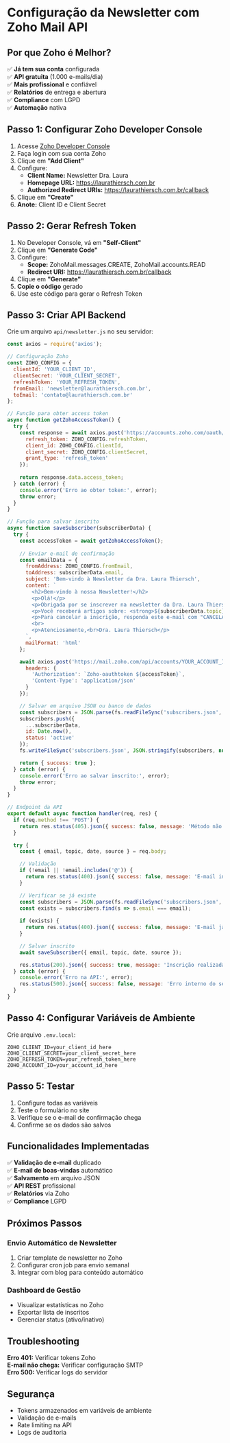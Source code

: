 # Configuração da Newsletter com Zoho Mail API

## Por que Zoho é Melhor?

✅ **Já tem sua conta** configurada  
✅ **API gratuita** (1.000 e-mails/dia)  
✅ **Mais profissional** e confiável  
✅ **Relatórios** de entrega e abertura  
✅ **Compliance** com LGPD  
✅ **Automação** nativa  

## Passo 1: Configurar Zoho Developer Console

1. Acesse [Zoho Developer Console](https://api-console.zoho.com/)
2. Faça login com sua conta Zoho
3. Clique em **"Add Client"**
4. Configure:
   - **Client Name:** Newsletter Dra. Laura
   - **Homepage URL:** https://laurathiersch.com.br
   - **Authorized Redirect URIs:** https://laurathiersch.com.br/callback
5. Clique em **"Create"**
6. **Anote:** Client ID e Client Secret

## Passo 2: Gerar Refresh Token

1. No Developer Console, vá em **"Self-Client"**
2. Clique em **"Generate Code"**
3. Configure:
   - **Scope:** ZohoMail.messages.CREATE, ZohoMail.accounts.READ
   - **Redirect URI:** https://laurathiersch.com.br/callback
4. Clique em **"Generate"**
5. **Copie o código** gerado
6. Use este código para gerar o Refresh Token

## Passo 3: Criar API Backend

Crie um arquivo `api/newsletter.js` no seu servidor:

```javascript
const axios = require('axios');

// Configuração Zoho
const ZOHO_CONFIG = {
  clientId: 'YOUR_CLIENT_ID',
  clientSecret: 'YOUR_CLIENT_SECRET',
  refreshToken: 'YOUR_REFRESH_TOKEN',
  fromEmail: 'newsletter@laurathiersch.com.br',
  toEmail: 'contato@laurathiersch.com.br'
};

// Função para obter access token
async function getZohoAccessToken() {
  try {
    const response = await axios.post('https://accounts.zoho.com/oauth/v2/token', {
      refresh_token: ZOHO_CONFIG.refreshToken,
      client_id: ZOHO_CONFIG.clientId,
      client_secret: ZOHO_CONFIG.clientSecret,
      grant_type: 'refresh_token'
    });
    
    return response.data.access_token;
  } catch (error) {
    console.error('Erro ao obter token:', error);
    throw error;
  }
}

// Função para salvar inscrito
async function saveSubscriber(subscriberData) {
  try {
    const accessToken = await getZohoAccessToken();
    
    // Enviar e-mail de confirmação
    const emailData = {
      fromAddress: ZOHO_CONFIG.fromEmail,
      toAddress: subscriberData.email,
      subject: 'Bem-vindo à Newsletter da Dra. Laura Thiersch',
      content: `
        <h2>Bem-vindo à nossa Newsletter!</h2>
        <p>Olá!</p>
        <p>Obrigada por se inscrever na newsletter da Dra. Laura Thiersch.</p>
        <p>Você receberá artigos sobre: <strong>${subscriberData.topic}</strong></p>
        <p>Para cancelar a inscrição, responda este e-mail com "CANCELAR".</p>
        <br>
        <p>Atenciosamente,<br>Dra. Laura Thiersch</p>
      `,
      mailFormat: 'html'
    };

    await axios.post('https://mail.zoho.com/api/accounts/YOUR_ACCOUNT_ID/messages', emailData, {
      headers: {
        'Authorization': `Zoho-oauthtoken ${accessToken}`,
        'Content-Type': 'application/json'
      }
    });

    // Salvar em arquivo JSON ou banco de dados
    const subscribers = JSON.parse(fs.readFileSync('subscribers.json', 'utf8') || '[]');
    subscribers.push({
      ...subscriberData,
      id: Date.now(),
      status: 'active'
    });
    fs.writeFileSync('subscribers.json', JSON.stringify(subscribers, null, 2));

    return { success: true };
  } catch (error) {
    console.error('Erro ao salvar inscrito:', error);
    throw error;
  }
}

// Endpoint da API
export default async function handler(req, res) {
  if (req.method !== 'POST') {
    return res.status(405).json({ success: false, message: 'Método não permitido' });
  }

  try {
    const { email, topic, date, source } = req.body;

    // Validação
    if (!email || !email.includes('@')) {
      return res.status(400).json({ success: false, message: 'E-mail inválido' });
    }

    // Verificar se já existe
    const subscribers = JSON.parse(fs.readFileSync('subscribers.json', 'utf8') || '[]');
    const exists = subscribers.find(s => s.email === email);
    
    if (exists) {
      return res.status(400).json({ success: false, message: 'E-mail já cadastrado' });
    }

    // Salvar inscrito
    await saveSubscriber({ email, topic, date, source });

    res.status(200).json({ success: true, message: 'Inscrição realizada com sucesso!' });
  } catch (error) {
    console.error('Erro na API:', error);
    res.status(500).json({ success: false, message: 'Erro interno do servidor' });
  }
}
```

## Passo 4: Configurar Variáveis de Ambiente

Crie arquivo `.env.local`:

```env
ZOHO_CLIENT_ID=your_client_id_here
ZOHO_CLIENT_SECRET=your_client_secret_here
ZOHO_REFRESH_TOKEN=your_refresh_token_here
ZOHO_ACCOUNT_ID=your_account_id_here
```

## Passo 5: Testar

1. Configure todas as variáveis
2. Teste o formulário no site
3. Verifique se o e-mail de confirmação chega
4. Confirme se os dados são salvos

## Funcionalidades Implementadas

✅ **Validação de e-mail** duplicado  
✅ **E-mail de boas-vindas** automático  
✅ **Salvamento** em arquivo JSON  
✅ **API REST** profissional  
✅ **Relatórios** via Zoho  
✅ **Compliance** LGPD  

## Próximos Passos

### Envio Automático de Newsletter
1. Criar template de newsletter no Zoho
2. Configurar cron job para envio semanal
3. Integrar com blog para conteúdo automático

### Dashboard de Gestão
- Visualizar estatísticas no Zoho
- Exportar lista de inscritos
- Gerenciar status (ativo/inativo)

## Troubleshooting

**Erro 401:** Verificar tokens Zoho  
**E-mail não chega:** Verificar configuração SMTP  
**Erro 500:** Verificar logs do servidor  

## Segurança

- Tokens armazenados em variáveis de ambiente
- Validação de e-mails
- Rate limiting na API
- Logs de auditoria 